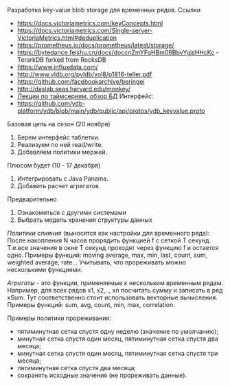 Разработка key-value blob storage для временных рядов.
Ссылки
* https://docs.victoriametrics.com/keyConcepts.html
* https://docs.victoriametrics.com/Single-server-VictoriaMetrics.html#deduplication
* https://prometheus.io/docs/prometheus/latest/storage/
* https://bytedance.feishu.cn/docs/doccnZmYFqHBm06BbvYgjsHHcKc - TerarkDB forked from RocksDB
* https://www.influxdata.com/
* http://www.vldb.org/pvldb/vol8/p1816-teller.pdf
* https://github.com/facebookarchive/beringei
* http://daslab.seas.harvard.edu/monkey/
* [Лекции по таймсериям, обзор БД](https://db.cs.cmu.edu/seminar2017/)
Интерфейс:
* https://github.com/ydb-platform/ydb/blob/main/ydb/public/api/protos/ydb_keyvalue.proto

Базовая цель на сезон (20 ноября)
1. Берем интерфейс таблетки.
1. Реализуем по ней read/write.
1. Добавляем политики мержей.

Плюсом будет (10 - 17 декабря)
1. Интегрировать с Java Panama.
1. Добавить расчет агрегатов.

Предварительно
1. Ознакомиться с другими системами
1. Выбрать модель хранения структуры данных

_Политики слияния_ (выносятся как настройки для временного ряда):
После накопления N часов прорядить функцией f с сеткой T секунд. Т.е.все значения в окне T секунд проходят через функцию f и остается одно.
Примеры функций: moving average, max, min, last, count, sum, weighted average, rate…
Учитывать, что прореживать можно несколькими функциями.

_Агрегаты_ - это функции, применяемые к нескольким временным рядам. Например, для всех рядов x1, x2,.., xn посчитать сумму и записать в ряд xSum. Тут соответственно стоит использовать векторные вычисления.
Примеры функций: sum, avg, count, min, max, correlation.

Примеры политики прореживания:
* пятиминутная сетка спустя одну неделю (значение по умолчанию);
* минутная сетка спустя один месяц, пятиминутная сетка спустя два месяца;
* минутная сетка спустя один месяц, пятиминутная сетка спустя три месяца;
* пятиминутная сетка спустя два месяца;
* сохранять исходные значения (не прореживать данные).



